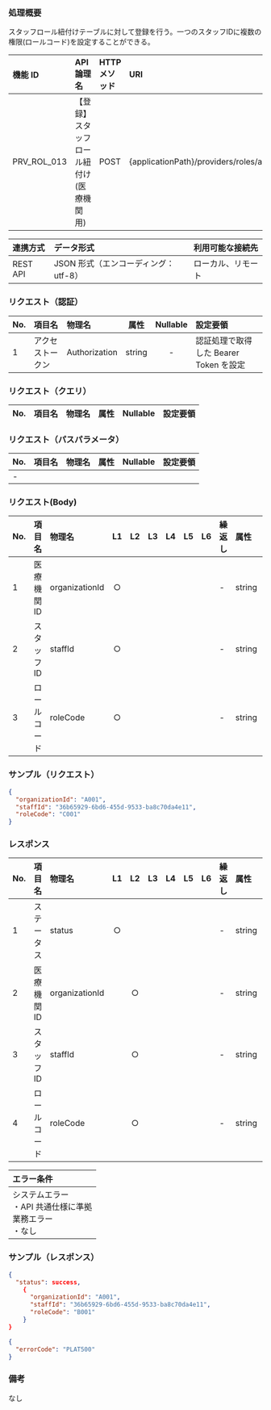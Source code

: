 ### 処理概要

スタッフロール紐付けテーブルに対して登録を行う。一つのスタッフIDに複数の権限(ロールコード)を設定することができる。

| 機能 ID     | API 論理名                          | HTTP メソッド | URI                                              |
| :---------- | :---------------------------------- | :------------ | :----------------------------------------------- |
| PRV_ROL_013 | 【登録】スタッフロール紐付け(医療機関用) | POST          | {applicationPath}/providers/roles/assignment |

| 連携方式 | データ形式                           | 利用可能な接続先   |
| :------- | :----------------------------------- | :----------------- |
| REST API | JSON 形式（エンコーディング：utf-8） | ローカル、リモート |

### リクエスト（認証）

| No. | 項目名           | 物理名        |  属性  | Nullable | 設定要領                               |
| :-- | :--------------- | :------------ | :----: | :------: | :------------------------------------- |
| 1   | アクセストークン | Authorization | string |    -     | 認証処理で取得した Bearer Token を設定 |

### リクエスト（クエリ）

| No. | 項目名       | 物理名           | 属性    | Nullable | 設定要領                                        |
| :-- | :----------- | :--------------- | :-----: | :------: | :---------------------------------------------- |

### リクエスト（パスパラメータ）

| No. | 項目名  | 物理名    |  属性  | Nullable | 設定要領                                         |
| :-- | :------ | :-------- | :----: | :------: | :----------------------------------------------- |
| -   | | | | | |

### リクエスト(Body)
| No. | 項目名         | 物理名                         | L1  | L2  | L3  | L4  | L5  | L6  | 繰返し | 属性    | Nullable | リクエスト設定要領                              |
| :-- | :------------- | :----------------------------- | :-: | :-: | :-: | :-: | :-: | :-: | :----- | :------ | :------- | :---------------------------------------------- |
| 1   | 医療機関ID     | organizationId                 | ○  |     |     |     |     |     | -      | string  | -        | |
| 2   | スタッフID     | staffId                        | ○  |     |     |     |     |     | -      | string  | -        | PLATID |
| 3   | ロールコード   | roleCode                       | ○  |     |     |     |     |     | -      | string  | -        | |

### サンプル（リクエスト）

```json
{
  "organizationId": "A001",
  "staffId": "36b65929-6bd6-455d-9533-ba8c70da4e11",
  "roleCode": "C001"
}

```

### レスポンス

| No. | 項目名         | 物理名                         | L1  | L2  | L3  | L4  | L5  | L6  | 繰返し | 属性    | Nullable | レスポンス設定要領                              |
| :-- | :------------- | :----------------------------- | :-: | :-: | :-: | :-: | :-: | :-: | :----- | :------ | :------- | :---------------------------------------------- |
| 1   | ステータス     | status                         | ○  |     |     |     |     |     | -      | string  | -        | success：正常 |
| 2   | 医療機関ID     | organizationId                 |     | ○  |     |     |     |     | -      | string  | -        | |
| 3   | スタッフID     | staffId                        |     | ○  |     |     |     |     | -      | string  | -        | PLATID |
| 4   | ロールコード   | roleCode                       |     | ○  |     |     |     |     | -      | string  | -        | |

| エラー条件                                                        |
| :---------------------------------------------------------------- |
| システムエラー<br/>・API 共通仕様に準拠<br/>業務エラー<br/>・なし |


### サンプル（レスポンス）

```json title="正常終了"
{
  "status": success,
    {
      "organizationId": "A001",
      "staffId": "36b65929-6bd6-455d-9533-ba8c70da4e11",
      "roleCode": "B001"
    }
}
```

```json title="異常終了"
{
  "errorCode": "PLAT500"
}
```

### 備考

なし
